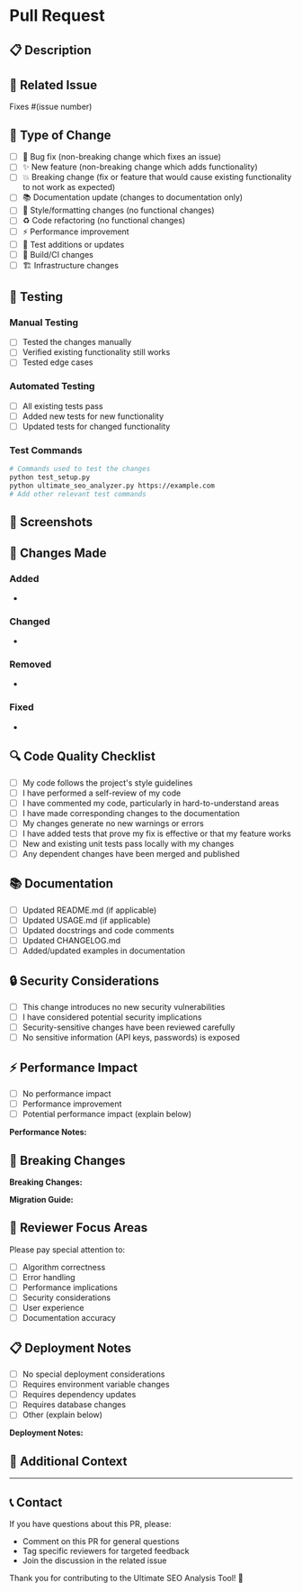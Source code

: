 # Pull Request

## 📋 Description

<!-- Provide a brief description of the changes in this PR -->

## 🔗 Related Issue

<!-- Link to the issue this PR addresses -->
Fixes #(issue number)

## 🚀 Type of Change

<!-- Mark the relevant option with an "x" -->

- [ ] 🐛 Bug fix (non-breaking change which fixes an issue)
- [ ] ✨ New feature (non-breaking change which adds functionality)
- [ ] 💥 Breaking change (fix or feature that would cause existing functionality to not work as expected)
- [ ] 📚 Documentation update (changes to documentation only)
- [ ] 🎨 Style/formatting changes (no functional changes)
- [ ] ♻️ Code refactoring (no functional changes)
- [ ] ⚡ Performance improvement
- [ ] 🧪 Test additions or updates
- [ ] 🔧 Build/CI changes
- [ ] 🏗️ Infrastructure changes

## 🧪 Testing

<!-- Describe the tests you ran and how to reproduce them -->

### Manual Testing
- [ ] Tested the changes manually
- [ ] Verified existing functionality still works
- [ ] Tested edge cases

### Automated Testing
- [ ] All existing tests pass
- [ ] Added new tests for new functionality
- [ ] Updated tests for changed functionality

### Test Commands
```bash
# Commands used to test the changes
python test_setup.py
python ultimate_seo_analyzer.py https://example.com
# Add other relevant test commands
```

## 📸 Screenshots

<!-- If applicable, add screenshots to help explain your changes -->

## 📝 Changes Made

<!-- Provide a detailed list of changes -->

### Added
- 

### Changed
- 

### Removed
- 

### Fixed
- 

## 🔍 Code Quality Checklist

<!-- Mark completed items with an "x" -->

- [ ] My code follows the project's style guidelines
- [ ] I have performed a self-review of my code
- [ ] I have commented my code, particularly in hard-to-understand areas
- [ ] I have made corresponding changes to the documentation
- [ ] My changes generate no new warnings or errors
- [ ] I have added tests that prove my fix is effective or that my feature works
- [ ] New and existing unit tests pass locally with my changes
- [ ] Any dependent changes have been merged and published

## 📚 Documentation

<!-- Mark completed items with an "x" -->

- [ ] Updated README.md (if applicable)
- [ ] Updated USAGE.md (if applicable)
- [ ] Updated docstrings and code comments
- [ ] Updated CHANGELOG.md
- [ ] Added/updated examples in documentation

## 🔒 Security Considerations

<!-- Mark if applicable -->

- [ ] This change introduces no new security vulnerabilities
- [ ] I have considered potential security implications
- [ ] Security-sensitive changes have been reviewed carefully
- [ ] No sensitive information (API keys, passwords) is exposed

## ⚡ Performance Impact

<!-- Describe any performance implications -->

- [ ] No performance impact
- [ ] Performance improvement
- [ ] Potential performance impact (explain below)

**Performance Notes:**
<!-- If there are performance implications, explain them here -->

## 🔄 Breaking Changes

<!-- If this is a breaking change, describe what breaks and how to migrate -->

**Breaking Changes:**
<!-- List any breaking changes -->

**Migration Guide:**
<!-- Provide instructions for users to migrate their code -->

## 🎯 Reviewer Focus Areas

<!-- Help reviewers by highlighting areas that need special attention -->

Please pay special attention to:
- [ ] Algorithm correctness
- [ ] Error handling
- [ ] Performance implications
- [ ] Security considerations
- [ ] User experience
- [ ] Documentation accuracy

## 📋 Deployment Notes

<!-- Any special considerations for deployment -->

- [ ] No special deployment considerations
- [ ] Requires environment variable changes
- [ ] Requires dependency updates
- [ ] Requires database changes
- [ ] Other (explain below)

**Deployment Notes:**
<!-- Add any deployment-specific instructions -->

## 🙏 Additional Context

<!-- Add any other context about the pull request here -->

---

## 📞 Contact

If you have questions about this PR, please:
- Comment on this PR for general questions
- Tag specific reviewers for targeted feedback
- Join the discussion in the related issue

Thank you for contributing to the Ultimate SEO Analysis Tool! 🚀